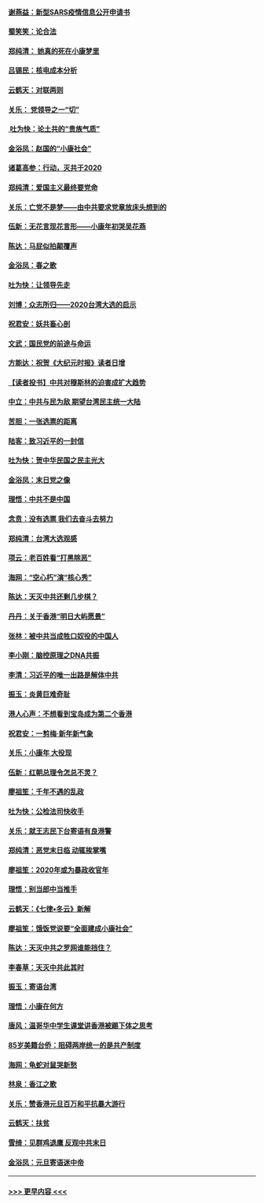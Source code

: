 #### [谢燕益：新型SARS疫情信息公开申请书](../pages/nsc993/n11808840.md?t=01220511) 
#### [蜀笑笑：论合法](../pages/nsc993/n11808064.md?t=01220511) 
#### [郑纯清： 她真的死在小康梦里](../pages/nsc993/n11806623.md?t=01220511) 
#### [吕锡民：核电成本分析](../pages/nsc993/n11806284.md?t=01220511) 
#### [云鹤天：对联两则](../pages/nsc993/n11805957.md?t=01220511) 
#### [关乐： 党领导之一“切”](../pages/nsc993/n11804505.md?t=01220511) 
#### [ 吐为快：论土共的“贵族气质”](../pages/nsc993/n11804490.md?t=01220511) 
#### [金浴凤：赵国的“小康社会”](../pages/nsc993/n11804452.md?t=01220511) 
#### [诸葛高参：行动，灭共于2020](../pages/nsc993/n11804120.md?t=01220511) 
#### [郑纯清：爱国主义最终要党命](../pages/nsc993/n11802197.md?t=01220511) 
#### [关乐：亡党不是梦——由中共要求党章放床头想到的](../pages/nsc993/n11802156.md?t=01220511) 
#### [伍新：无花言现花言形——小康年初哭吴花燕](../pages/nsc993/n11800044.md?t=01220511) 
#### [陈达：马屁似拍颠覆声](../pages/nsc993/n11800010.md?t=01220511) 
#### [金浴凤：春之歌](../pages/nsc993/n11797687.md?t=01220511) 
#### [吐为快：让领导先走](../pages/nsc993/n11797512.md?t=01220511) 
#### [刘博：众志所归——2020台湾大选的启示](../pages/nsc993/n11796878.md?t=01220511) 
#### [祝君安：妖共畜心剖](../pages/nsc993/n11794273.md?t=01220511) 
#### [文武：国民党的前途与命运](../pages/nsc993/n11794198.md?t=01220511) 
#### [方能达：祝贺《大纪元时报》读者日增](../pages/nsc993/n11793807.md?t=01220511) 
#### [【读者投书】中共对穆斯林的迫害成扩大趋势](../pages/nsc993/n11791371.md?t=01220511) 
#### [中立：中共与民为敌 期望台湾民主统一大陆](../pages/nsc993/n11790392.md?t=01220511) 
#### [苦胆：一张选票的距离](../pages/nsc993/n11788914.md?t=01220511) 
#### [陆客：致习近平的一封信](../pages/nsc993/n11788867.md?t=01220511) 
#### [吐为快：贺中华民国之民主光大](../pages/nsc993/n11788618.md?t=01220511) 
#### [金浴凤：末日党之像](../pages/nsc993/n11787475.md?t=01220511) 
#### [理悟：中共不是中国](../pages/nsc993/n11787463.md?t=01220511) 
#### [念贲：没有选票  我们去奋斗去努力](../pages/nsc993/n11787398.md?t=01220511) 
#### [郑纯清：台湾大选观感](../pages/nsc993/n11786210.md?t=01220511) 
#### [项云：老百姓看“打黑除恶”](../pages/nsc993/n11785398.md?t=01220511) 
#### [海网：“空心朽”演“核心秀”](../pages/nsc993/n11783874.md?t=01220511) 
#### [陈达：天灭中共还剩几步棋？](../pages/nsc993/n11783719.md?t=01220511) 
#### [丹丹：关于香港“明日大屿愿景”](../pages/nsc993/n11783273.md?t=01220511) 
#### [张林：被中共当成牲口奴役的中国人](../pages/nsc993/n11782397.md?t=01220511) 
#### [李小刚：脑控原理之DNA共振](../pages/nsc993/n11780962.md?t=01220511) 
#### [李清：习近平的唯一出路是解体中共](../pages/nsc993/n11780866.md?t=01220511) 
#### [振玉：炎黄巨难奇耻](../pages/nsc993/n11779632.md?t=01220511) 
#### [港人心声：不想看到宝岛成为第二个香港](../pages/nsc993/n11778817.md?t=01220511) 
#### [祝君安：一剪梅‧新年新气象](../pages/nsc993/n11776340.md?t=01220511) 
#### [关乐：小康年 大役现](../pages/nsc993/n11774213.md?t=01220511) 
#### [伍新：红朝总理令怎总不灵？](../pages/nsc993/n11770813.md?t=01220511) 
#### [廖祖笙：千年不遇的乱政](../pages/nsc993/n11770373.md?t=01220511) 
#### [吐为快：公检法司快收手](../pages/nsc993/n11770359.md?t=01220511) 
#### [关乐：就王志民下台寄语有良港警](../pages/nsc993/n11769903.md?t=01220511) 
#### [郑纯清：恶党末日临 动辄挨掌嘴](../pages/nsc993/n11769356.md?t=01220511) 
#### [廖祖笙：2020年或为暴政收官年](../pages/nsc993/n11768216.md?t=01220511) 
#### [理悟：别当郎中当推手](../pages/nsc993/n11768243.md?t=01220511) 
#### [云鹤天：《七律▪冬云》新解](../pages/nsc993/n11768204.md?t=01220511) 
#### [廖祖笙：饿饭党说要“全面建成小康社会”](../pages/nsc993/n11767482.md?t=01220511) 
#### [陈达：天灭中共之罗网谁能挡住？](../pages/nsc993/n11767465.md?t=01220511) 
#### [李春草：天灭中共此其时](../pages/nsc993/n11767452.md?t=01220511) 
#### [振玉：寄语台湾](../pages/nsc993/n11767432.md?t=01220511) 
#### [理悟：小康在何方](../pages/nsc993/n11767394.md?t=01220511) 
#### [唐风：温哥华中学生课堂讲香港被踢下体之思考](../pages/nsc993/n11766848.md?t=01220511) 
#### [85岁美籍台侨：阻碍两岸统一的是共产制度](../pages/nsc993/n11765043.md?t=01220511) 
#### [海网：龟蛇对鼠哭新愁](../pages/nsc993/n11764895.md?t=01220511) 
#### [林泉：香江之歌](../pages/nsc993/n11764415.md?t=01220511) 
#### [关乐：赞香港元旦百万和平抗暴大游行](../pages/nsc993/n11764382.md?t=01220511) 
#### [云鹤天：扶贫](../pages/nsc993/n11764245.md?t=01220511) 
#### [雪绮：见群鸡退鹰  反观中共末日](../pages/nsc993/n11762112.md?t=01220511) 
#### [金浴凤：元旦寄语迷中帝](../pages/nsc993/n11761788.md?t=01220511) 

----
#### [ >>> 更早内容 <<< ](../indexes/nsc993-earlier.md)
